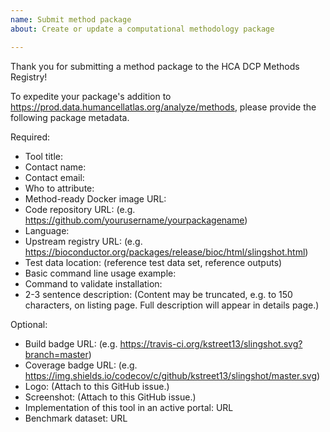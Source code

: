 ```yaml
---
name: Submit method package
about: Create or update a computational methodology package

---
```


Thank you for submitting a method package to the HCA DCP Methods Registry!

To expedite your package's addition to https://prod.data.humancellatlas.org/analyze/methods,
please provide the following package metadata.

Required:
- Tool title: 
- Contact name: 
- Contact email: 
- Who to attribute: 
- Method-ready Docker image URL:
- Code repository URL: (e.g. https://github.com/yourusername/yourpackagename)
- Language: 
- Upstream registry URL: (e.g. https://bioconductor.org/packages/release/bioc/html/slingshot.html)
- Test data location: (reference test data set, reference outputs)
- Basic command line usage example:
- Command to validate installation:
- 2-3 sentence description: (Content may be truncated, e.g. to 150 characters, on listing page.  Full description will appear in details page.)

Optional:
- Build badge URL: (e.g. https://travis-ci.org/kstreet13/slingshot.svg?branch=master)
- Coverage badge URL: (e.g. https://img.shields.io/codecov/c/github/kstreet13/slingshot/master.svg)
- Logo: (Attach to this GitHub issue.)
- Screenshot: (Attach to this GitHub issue.)
- Implementation of this tool in an active portal: URL
- Benchmark dataset: URL
